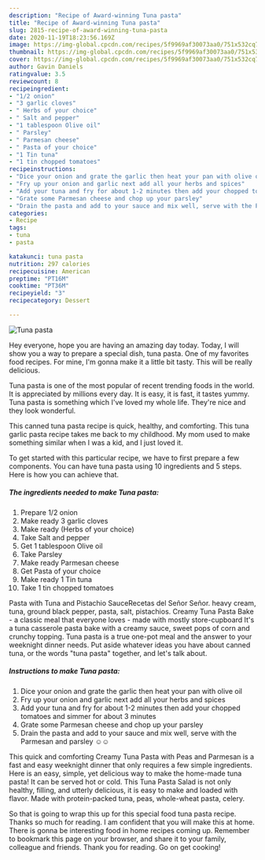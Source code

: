 ```yaml
---
description: "Recipe of Award-winning Tuna pasta"
title: "Recipe of Award-winning Tuna pasta"
slug: 2815-recipe-of-award-winning-tuna-pasta
date: 2020-11-19T18:23:56.169Z
image: https://img-global.cpcdn.com/recipes/5f9969af30073aa0/751x532cq70/tuna-pasta-recipe-main-photo.jpg
thumbnail: https://img-global.cpcdn.com/recipes/5f9969af30073aa0/751x532cq70/tuna-pasta-recipe-main-photo.jpg
cover: https://img-global.cpcdn.com/recipes/5f9969af30073aa0/751x532cq70/tuna-pasta-recipe-main-photo.jpg
author: Gavin Daniels
ratingvalue: 3.5
reviewcount: 8
recipeingredient:
- "1/2 onion"
- "3 garlic cloves"
- " Herbs of your choice"
- " Salt and pepper"
- "1 tablespoon Olive oil"
- " Parsley"
- " Parmesan cheese"
- " Pasta of your choice"
- "1 Tin tuna"
- "1 tin chopped tomatoes"
recipeinstructions:
- "Dice your onion and grate the garlic then heat your pan with olive oil"
- "Fry up your onion and garlic next add all your herbs and spices"
- "Add your tuna and fry for about 1-2 minutes then add your chopped tomatoes and simmer for about 3 minutes"
- "Grate some Parmesan cheese and chop up your parsley"
- "Drain the pasta and add to your sauce and mix well, serve with the Parmesan and parsley ☺️☺️"
categories:
- Recipe
tags:
- tuna
- pasta

katakunci: tuna pasta 
nutrition: 297 calories
recipecuisine: American
preptime: "PT16M"
cooktime: "PT36M"
recipeyield: "3"
recipecategory: Dessert

---
```



![Tuna pasta](https://img-global.cpcdn.com/recipes/5f9969af30073aa0/751x532cq70/tuna-pasta-recipe-main-photo.jpg)

Hey everyone, hope you are having an amazing day today. Today, I will show you a way to prepare a special dish, tuna pasta. One of my favorites food recipes. For mine, I'm gonna make it a little bit tasty. This will be really delicious.

Tuna pasta is one of the most popular of recent trending foods in the world. It is appreciated by millions every day. It is easy, it is fast, it tastes yummy. Tuna pasta is something which I've loved my whole life. They're nice and they look wonderful.

This canned tuna pasta recipe is quick, healthy, and comforting. This tuna garlic pasta recipe takes me back to my childhood. My mom used to make something similar when I was a kid, and I just loved it.


To get started with this particular recipe, we have to first prepare a few components. You can have tuna pasta using 10 ingredients and 5 steps. Here is how you can achieve that.

<!--inarticleads1-->

##### The ingredients needed to make Tuna pasta:

1. Prepare 1/2 onion
1. Make ready 3 garlic cloves
1. Make ready  (Herbs of your choice)
1. Take  Salt and pepper
1. Get 1 tablespoon Olive oil
1. Take  Parsley
1. Make ready  Parmesan cheese
1. Get  Pasta of your choice
1. Make ready 1 Tin tuna
1. Take 1 tin chopped tomatoes


Pasta with Tuna and Pistachio SauceRecetas del Señor Señor. heavy cream, tuna, ground black pepper, pasta, salt, pistachios. Creamy Tuna Pasta Bake - a classic meal that everyone loves - made with mostly store-cupboard It&#39;s a tuna casserole pasta bake with a creamy sauce, sweet pops of corn and crunchy topping. Tuna pasta is a true one-pot meal and the answer to your weeknight dinner needs. Put aside whatever ideas you have about canned tuna, or the words &#34;tuna pasta&#34; together, and let&#39;s talk about. 

<!--inarticleads2-->

##### Instructions to make Tuna pasta:

1. Dice your onion and grate the garlic then heat your pan with olive oil
1. Fry up your onion and garlic next add all your herbs and spices
1. Add your tuna and fry for about 1-2 minutes then add your chopped tomatoes and simmer for about 3 minutes
1. Grate some Parmesan cheese and chop up your parsley
1. Drain the pasta and add to your sauce and mix well, serve with the Parmesan and parsley ☺️☺️


This quick and comforting Creamy Tuna Pasta with Peas and Parmesan is a fast and easy weeknight dinner that only requires a few simple ingredients. Here is an easy, simple, yet delicious way to make the home-made tuna pasta! It can be served hot or cold. This Tuna Pasta Salad is not only healthy, filling, and utterly delicious, it is easy to make and loaded with flavor. Made with protein-packed tuna, peas, whole-wheat pasta, celery. 

So that is going to wrap this up for this special food tuna pasta recipe. Thanks so much for reading. I am confident that you will make this at home. There is gonna be interesting food in home recipes coming up. Remember to bookmark this page on your browser, and share it to your family, colleague and friends. Thank you for reading. Go on get cooking!
